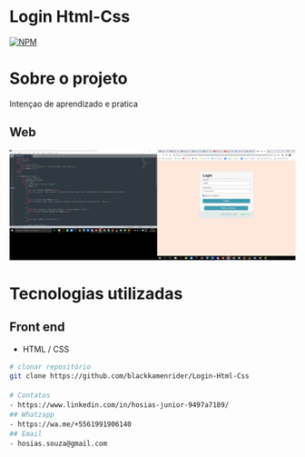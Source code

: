 # Login Html-Css
[![NPM](https://img.shields.io/npm/l/react)](https://github.com/blackkamenrider/springboot-jpa/blob/main/LICENCE) 

# Sobre o projeto

Intençao de aprendizado e pratica

## Web
![Associacao das classes](https://github.com/blackkamenrider/assets/blob/main/Login-html-css/Captura%20de%20Tela%20(105).png)

# Tecnologias utilizadas

## Front end

- HTML / CSS 

```bash
# clonar repositório
git clone https://github.com/blackkamenrider/Login-Html-Css

# Contatos 
- https://www.linkedin.com/in/hosias-junior-9497a7189/
## Whatzapp 
- https://wa.me/+5561991906140
## Email
- hosias.souza@gmail.com
